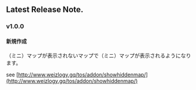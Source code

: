 ## Latest Release Note.

### v1.0.0

#### 新規作成

（ミニ）マップが表示されないマップで（ミニ）マップが表示されるようになります。

see [http://www.weizlogy.gq/tos/addon/showhiddenmap/](http://www.weizlogy.gq/tos/addon/showhiddenmap/) 